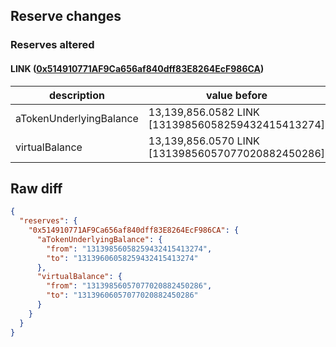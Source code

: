 ## Reserve changes

### Reserves altered

#### LINK ([0x514910771AF9Ca656af840dff83E8264EcF986CA](https://etherscan.io/address/0x514910771AF9Ca656af840dff83E8264EcF986CA))

| description | value before | value after |
| --- | --- | --- |
| aTokenUnderlyingBalance | 13,139,856.0582 LINK [13139856058259432415413274] | 13,139,606.0582 LINK [13139606058259432415413274] |
| virtualBalance | 13,139,856.0570 LINK [13139856057077020882450286] | 13,139,606.0570 LINK [13139606057077020882450286] |


## Raw diff

```json
{
  "reserves": {
    "0x514910771AF9Ca656af840dff83E8264EcF986CA": {
      "aTokenUnderlyingBalance": {
        "from": "13139856058259432415413274",
        "to": "13139606058259432415413274"
      },
      "virtualBalance": {
        "from": "13139856057077020882450286",
        "to": "13139606057077020882450286"
      }
    }
  }
}
```